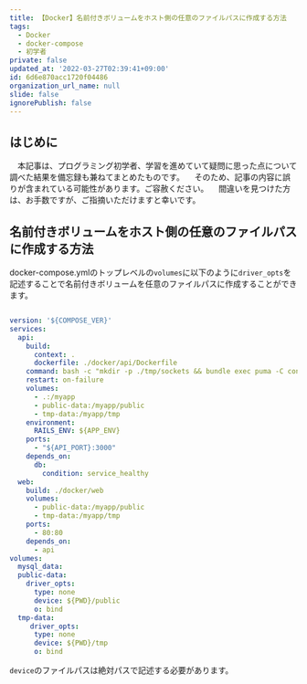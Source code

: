 ```yaml
---
title: 【Docker】名前付きボリュームをホスト側の任意のファイルパスに作成する方法
tags:
  - Docker
  - docker-compose
  - 初学者
private: false
updated_at: '2022-03-27T02:39:41+09:00'
id: 6d6e870acc1720f04486
organization_url_name: null
slide: false
ignorePublish: false
---
```

## はじめに
　本記事は、プログラミング初学者、学習を進めていて疑問に思った点について調べた結果を備忘録も兼ねてまとめたものです。
　そのため、記事の内容に誤りが含まれている可能性があります。ご容赦ください。
　間違いを見つけた方は、お手数ですが、ご指摘いただけますと幸いです。

## 名前付きボリュームをホスト側の任意のファイルパスに作成する方法
docker-compose.ymlのトップレベルの`volumes`に以下のように`driver_opts`を記述することで名前付きボリュームを任意のファイルパスに作成することができます。

```docker-compose.yml

version: '${COMPOSE_VER}'
services:
  api:
    build:
      context: .
      dockerfile: ./docker/api/Dockerfile
    command: bash -c "mkdir -p ./tmp/sockets && bundle exec puma -C config/puma.rb"
    restart: on-failure
    volumes:
      - .:/myapp
      - public-data:/myapp/public
      - tmp-data:/myapp/tmp
    environment:
      RAILS_ENV: ${APP_ENV}
    ports:
      - "${API_PORT}:3000"
    depends_on:
      db:
        condition: service_healthy
  web:
    build: ./docker/web
    volumes:
      - public-data:/myapp/public
      - tmp-data:/myapp/tmp
    ports:
      - 80:80
    depends_on:
      - api
volumes:
  mysql_data:
  public-data:
    driver_opts:
      type: none
      device: ${PWD}/public
      o: bind
  tmp-data:
     driver_opts:
      type: none
      device: ${PWD}/tmp
      o: bind

```

`device`のファイルパスは絶対パスで記述する必要があります。
